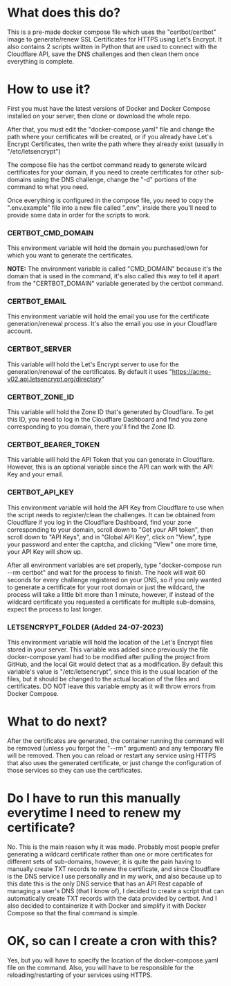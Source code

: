 # What does this do?

This is a pre-made docker compose file which uses the "certbot/certbot" image to generate/renew SSL Certificates for HTTPS using Let's Encrypt. It also contains 2 scripts written in Python that are used to connect with the Cloudflare API, save the DNS challenges and then clean them once everything is complete.

# How to use it?

First you must have the latest versions of Docker and Docker Compose installed on your server, then clone or download the whole repo.

After that, you must edit the "docker-compose.yaml" file and change the path where your certificates will be created, or if you already have Let's Encrypt Certificates, then write the path where they already exist (usually in "/etc/letsencrypt")

The compose file has the certbot command ready to generate wilcard certificates for your domain, if you need to create certificates for other sub-domains using the DNS challenge, change the "-d" portions of the command to what you need.

Once everything is configured in the compose file, you need to copy the ".env.example" file into a new file called ".env", inside there you'll need to provide some data in order for the scripts to work.

### CERTBOT_CMD_DOMAIN

This environment variable will hold the domain you purchased/own for which you want to generate the certificates.

**NOTE:** The environment variable is called "CMD_DOMAIN" because it's the domain that is used in the command, it's also called this way to tell it apart from the "CERTBOT_DOMAIN" variable generated by the certbot command.

### CERTBOT_EMAIL

This environment variable will hold the email you use for the certificate generation/renewal process. It's also the email you use in your Cloudflare account.

### CERTBOT_SERVER

This variable will hold the Let's Encrypt server to use for the generation/renewal of the certificates. By default it uses "https://acme-v02.api.letsencrypt.org/directory"

### CERTBOT_ZONE_ID

This variable will hold the Zone ID that's generated by Cloudflare. To get this ID, you need to log in the Cloudflare Dashboard and find you zone corresponding to you domain, there you'll find the Zone ID.

### CERTBOT_BEARER_TOKEN

This variable will hold the API Token that you can generate in Cloudflare. However, this is an optional variable since the API can work with the API Key and your email.

### CERTBOT_API_KEY

This environment variable will hold the API Key from Cloudflare to use when the script needs to register/clean the challenges. It can be obtained from Cloudflare if you log in the Cloudflare Dashboard, find your zone corresponding to your domain, scroll down to "Get your API token", then scroll down to "API Keys", and in "Global API Key", click on "View", type your password and enter the captcha, and clicking "View" one more time, your API Key will show up.

After all environment variables are set properly, type "docker-compose run --rm certbot" and wait for the process to finish. The hook will wait 60 seconds for every challenge registered on your DNS, so if you only wanted to generate a certificate for your root domain or just the wildcard, the process will take a little bit more than 1 minute, however, if instead of the wildcard certificate you requested a certificate for multiple sub-domains, expect the process to last longer.

### LETSENCRYPT_FOLDER (Added 24-07-2023)

This environment variable will hold the location of the Let's Encrypt files stored in your server. This variable was added since previously the file docker-compose.yaml had to be modified after pulling the project from GitHub, and the local Git would detect that as a modification. By default this variable's value is "/etc/letsencrypt", since this is the usual location of the files, but it should be changed to the actual location of the files and certificates. DO NOT leave this variable empty as it will throw errors from Docker Compose.

# What to do next?

After the certificates are generated, the container running the command will be removed (unless you forgot the "--rm" argument) and any temporary file will be removed. Then you can reload or restart any service using HTTPS that also uses the generated certificate, or just change the configuration of those services so they can use the certificates.

# Do I have to run this manually everytime I need to renew my certificate?

No. This is the main reason why it was made. Probably most people prefer generating a wildcard certificate rather than one or more certificates for different sets of sub-domains, however, it is quite the pain having to manually create TXT records to renew the certificate, and since Cloudflare is the DNS service I use personally and in my work, and also because up to this date this is the only DNS service that has an API Rest capable of managing a user's DNS (that I know of), I decided to create a script that can automatically create TXT records with the data provided by certbot. And I also decided to containerize it with Docker and simplify it with Docker Compose so that the final command is simple.

# OK, so can I create a cron with this?

Yes, but you will have to specify the location of the docker-compose.yaml file on the command. Also, you will have to be responsible for the reloading/restarting of your services using HTTPS.
